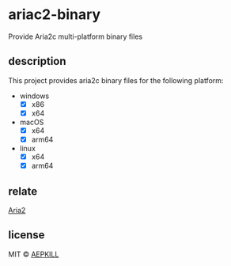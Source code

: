 # ariac2-binary

Provide Aria2c multi-platform binary files

## description

This project provides aria2c binary files for the following platform:

- windows
  - [x] x86
  - [x] x64
- macOS
  - [x] x64
  - [x] arm64
- linux
  - [x] x64
  - [x] arm64

## relate

[Aria2](https://github.com/aria2/aria2)

## license

MIT © [AEPKILL](mailto:a@aepkill.com)
